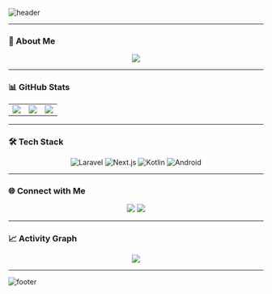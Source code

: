 ![header](https://capsule-render.vercel.app/api?type=waving&color=ff0080&height=220&section=header&text=Hi,%20I'm%20Dhafa%20👋&fontSize=45&fontColor=ffffff&fontAlignY=30&desc=🚀%20Designer%20%7C%20Fullstack%20Developer&descAlignY=55&descAlign=50&animation=fadeIn)

---

### 💫 About Me
<p align="center">
  <img src="https://readme-typing-svg.herokuapp.com?font=Fira+Code&size=24&duration=3000&pause=500&color=FF0080&width=600&lines=⚡+Fokus+di+Laravel+(Backend);⚛️+Next.js+(Frontend);📱+Kotlin+%26+Android+(Mobile);✨+Suka+UI/UX+%26+bikin+produk+impactful&center=true" />
</p>

---

### 📊 GitHub Stats
<div align="center">

<table>
<tr>
<td align="center">
  <!-- Total Stats -->
  <img src="https://github-readme-stats.vercel.app/api?username=dhafaal&show_icons=true&theme=radical&hide_border=true&count_private=true" />
</td>
<td align="center">
  <!-- Streak Stats -->
  <img src="https://streak-stats.demolab.com?user=dhafaal&theme=radical&hide_border=true" />
</td>
<td align="center">
  <!-- Top Languages -->
  <img src="https://github-readme-stats.vercel.app/api/top-langs/?username=dhafaal&layout=compact&theme=radical&hide_border=true" />
</td>
</tr>
</table>

</div>

---

### 🛠️ Tech Stack
<div align="center">

![Laravel](https://img.shields.io/badge/Laravel-FF2D20?style=for-the-badge&logo=laravel&logoColor=white)
![Next.js](https://img.shields.io/badge/Next.js-000000?style=for-the-badge&logo=next.js&logoColor=white)
![Kotlin](https://img.shields.io/badge/Kotlin-0095D5?style=for-the-badge&logo=kotlin&logoColor=white)
![Android](https://img.shields.io/badge/Android-3DDC84?style=for-the-badge&logo=android&logoColor=white)

</div>

---

### 🌐 Connect with Me
<p align="center">
  <a href="https://www.linkedin.com/in/muhammad-dhafa-alvaro-13b7aa235/"><img src="https://img.shields.io/badge/LinkedIn-0A66C2?style=for-the-badge&logo=linkedin&logoColor=white"/></a>
  <a href="mailto:dhafaal.a@gmail.com"><img src="https://img.shields.io/badge/Email-D14836?style=for-the-badge&logo=gmail&logoColor=white"/></a>
</p>

---

### 📈 Activity Graph
<p align="center">
  <img src="https://github-readme-activity-graph.vercel.app/graph?username=dhafaal&theme=radical&bg_color=141321&hide_border=true&line=ff4b81&point=ff4b81&color=ff4b81&title_color=ff0080" />
</p>

---

![footer](https://capsule-render.vercel.app/api?type=waving&color=ff0080&height=140&section=footer)
